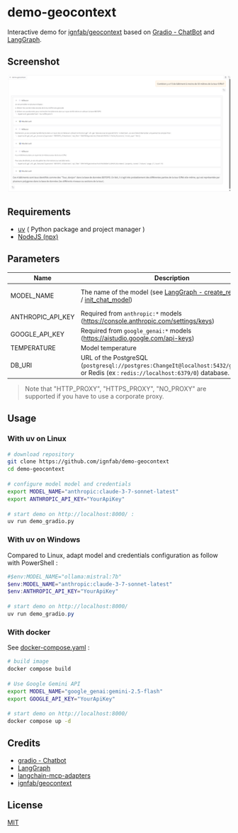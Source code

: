 # demo-geocontext

Interactive demo for [ignfab/geocontext](https://github.com/ignfab/geocontext#readme) based on [Gradio - ChatBot](https://www.gradio.app/guides/creating-a-chatbot-fast) and  [LangGraph](https://langchain-ai.github.io/langgraph/agents/mcp/#use-mcp).

## Screenshot

![Screenshot](docs/screenshot.png)

## Requirements

* [uv](https://github.com/astral-sh/uv#installation) ( Python package and project manager )
* [NodeJS (npx)](https://docs.npmjs.com/downloading-and-installing-node-js-and-npm)

## Parameters

| Name              | Description                                                                                                                                                                                                                                                                 | Default                              |
| ----------------- | --------------------------------------------------------------------------------------------------------------------------------------------------------------------------------------------------------------------------------------------------------------------------- | ------------------------------------ |
| MODEL_NAME        | The name of the model (see [LangGraph - create_react_agent](https://langchain-ai.github.io/langgraph/agents/models/#use-in-an-agent) / [init_chat_model](https://python.langchain.com/api_reference/langchain/chat_models/langchain.chat_models.base.init_chat_model.html)) | "anthropic:claude-3-7-sonnet-latest" |
| ANTHROPIC_API_KEY | Required from `anthropic:*` models (https://console.anthropic.com/settings/keys)                                                                                                                                                                                            |                                      |
| GOOGLE_API_KEY    | Required from `google_genai:*` models (https://aistudio.google.com/api-keys)                                                                                                                                                                                                |                                      |
| TEMPERATURE       | Model temperature                                                                                                                                                                                                                                                           | 0                                    |
| DB_URI            | URL of the PostgreSQL (`postgresql://postgres:ChangeIt@localhost:5432/geocontext`) or Redis (ex : `redis://localhost:6379/0`) database.                                                                                                                                     | None (use InMemorySaver)             |

> Note that "HTTP_PROXY", "HTTPS_PROXY", "NO_PROXY" are supported if you have to use a corporate proxy.

## Usage

### With uv on Linux

```bash
# download repository
git clone https://github.com/ignfab/demo-geocontext
cd demo-geocontext

# configure model model and credentials
export MODEL_NAME="anthropic:claude-3-7-sonnet-latest"
export ANTHROPIC_API_KEY="YourApiKey"

# start demo on http://localhost:8000/ :
uv run demo_gradio.py
```

### With uv on Windows

Compared to Linux, adapt model and credentials configuration as follow with PowerShell :

```powershell
#$env:MODEL_NAME="ollama:mistral:7b"
$env:MODEL_NAME="anthropic:claude-3-7-sonnet-latest"
$env:ANTHROPIC_API_KEY="YourApiKey"

# start demo on http://localhost:8000/
uv run demo_gradio.py
```

### With docker

See [docker-compose.yaml](docker-compose.yaml) :

```bash
# build image
docker compose build

# Use Google Gemini API
export MODEL_NAME="google_genai:gemini-2.5-flash"
export GOOGLE_API_KEY="YourApiKey"

# start demo on http://localhost:8000/
docker compose up -d
```

## Credits

* [gradio - Chatbot](https://www.gradio.app/docs/gradio/chatbot)
* [LangGraph](https://langchain-ai.github.io/langgraph/agents/mcp/#use-mcp)
* [langchain-mcp-adapters](https://github.com/langchain-ai/langchain-mcp-adapters#readme)
* [ignfab/geocontext](https://github.com/ignfab/geocontext#readme)

## License

[MIT](./LICENSE)
